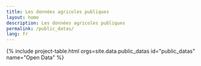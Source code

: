 ```yaml
---
title: Les données agricoles publiques
layout: home
description: Les données agricoles publiques
permalink: /public_datas/
lang: fr
---
```

<section class="bg-gray-light">
  <div class="container-lg p-responsive py-5 py-md-6 ">
    {% include project-table.html orgs=site.data.public_datas id="public_datas" name="Open Data" %}
  </div>
</section>